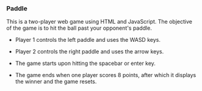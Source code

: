 ### Paddle

This is a two-player web game using HTML and JavaScript. The objective of the game is to hit the ball past your opponent's paddle.

* Player 1 controls the left paddle and uses the WASD keys.

* Player 2 controls the right paddle and uses the arrow keys.

* The game starts upon hitting the spacebar or enter key.

* The game ends when one player scores 8 points, after which it displays the winner and the game resets.
